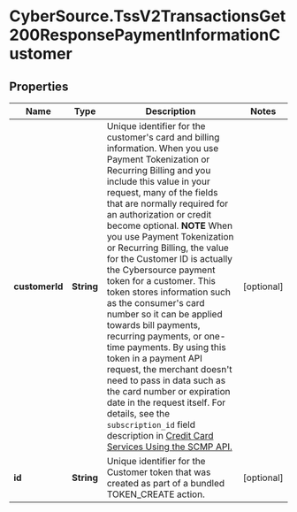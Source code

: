 # CyberSource.TssV2TransactionsGet200ResponsePaymentInformationCustomer

## Properties
Name | Type | Description | Notes
------------ | ------------- | ------------- | -------------
**customerId** | **String** | Unique identifier for the customer's card and billing information.  When you use Payment Tokenization or Recurring Billing and you include this value in your request, many of the fields that are normally required for an authorization or credit become optional.  **NOTE** When you use Payment Tokenization or Recurring Billing, the value for the Customer ID is actually the Cybersource payment token for a customer. This token stores information such as the consumer's card number so it can be applied towards bill payments, recurring payments, or one-time payments. By using this token in a payment API request, the merchant doesn't need to pass in data such as the card number or expiration date in the request itself.  For details, see the `subscription_id` field description in [Credit Card Services Using the SCMP API.](https://apps.cybersource.com/library/documentation/dev_guides/CC_Svcs_SCMP_API/html/)  | [optional] 
**id** | **String** | Unique identifier for the Customer token that was created as part of a bundled TOKEN_CREATE action.  | [optional] 


